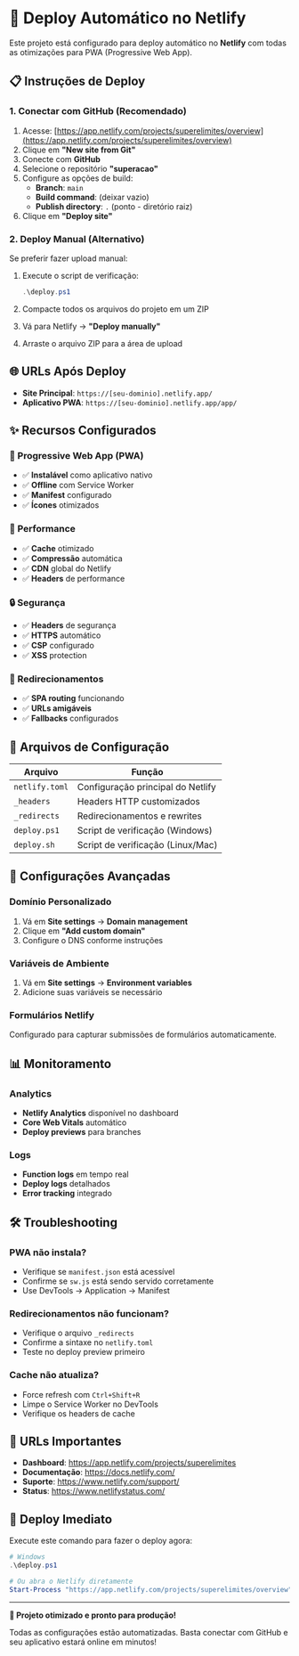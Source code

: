 # 🚀 Deploy Automático no Netlify

Este projeto está configurado para deploy automático no **Netlify** com todas as otimizações para PWA (Progressive Web App).

## 📋 Instruções de Deploy

### 1. Conectar com GitHub (Recomendado) 

1. Acesse: [https://app.netlify.com/projects/superelimites/overview](https://app.netlify.com/projects/superelimites/overview)
2. Clique em **"New site from Git"**
3. Conecte com **GitHub**
4. Selecione o repositório **"superacao"**
5. Configure as opções de build:
   - **Branch**: `main`
   - **Build command**: (deixar vazio)
   - **Publish directory**: `.` (ponto - diretório raiz)
6. Clique em **"Deploy site"**

### 2. Deploy Manual (Alternativo)

Se preferir fazer upload manual:

1. Execute o script de verificação:
   ```powershell
   .\deploy.ps1
   ```

2. Compacte todos os arquivos do projeto em um ZIP

3. Vá para Netlify → **"Deploy manually"**

4. Arraste o arquivo ZIP para a área de upload

## 🌐 URLs Após Deploy

- **Site Principal**: `https://[seu-dominio].netlify.app/`
- **Aplicativo PWA**: `https://[seu-dominio].netlify.app/app/`

## ✨ Recursos Configurados

### 📱 Progressive Web App (PWA)
- ✅ **Instalável** como aplicativo nativo
- ✅ **Offline** com Service Worker
- ✅ **Manifest** configurado
- ✅ **Ícones** otimizados

### 🚀 Performance
- ✅ **Cache** otimizado
- ✅ **Compressão** automática
- ✅ **CDN** global do Netlify
- ✅ **Headers** de performance

### 🔒 Segurança
- ✅ **Headers** de segurança
- ✅ **HTTPS** automático
- ✅ **CSP** configurado
- ✅ **XSS** protection

### 🔀 Redirecionamentos
- ✅ **SPA routing** funcionando
- ✅ **URLs amigáveis**
- ✅ **Fallbacks** configurados

## 📁 Arquivos de Configuração

| Arquivo | Função |
|---------|--------|
| `netlify.toml` | Configuração principal do Netlify |
| `_headers` | Headers HTTP customizados |
| `_redirects` | Redirecionamentos e rewrites |
| `deploy.ps1` | Script de verificação (Windows) |
| `deploy.sh` | Script de verificação (Linux/Mac) |

## 🔧 Configurações Avançadas

### Domínio Personalizado
1. Vá em **Site settings** → **Domain management**
2. Clique em **"Add custom domain"**
3. Configure o DNS conforme instruções

### Variáveis de Ambiente
1. Vá em **Site settings** → **Environment variables**
2. Adicione suas variáveis se necessário

### Formulários Netlify
Configurado para capturar submissões de formulários automaticamente.

## 📊 Monitoramento

### Analytics
- **Netlify Analytics** disponível no dashboard
- **Core Web Vitals** automático
- **Deploy previews** para branches

### Logs
- **Function logs** em tempo real
- **Deploy logs** detalhados
- **Error tracking** integrado

## 🛠️ Troubleshooting

### PWA não instala?
- Verifique se `manifest.json` está acessível
- Confirme se `sw.js` está sendo servido corretamente
- Use DevTools → Application → Manifest

### Redirecionamentos não funcionam?
- Verifique o arquivo `_redirects`
- Confirme a sintaxe no `netlify.toml`
- Teste no deploy preview primeiro

### Cache não atualiza?
- Force refresh com `Ctrl+Shift+R`
- Limpe o Service Worker no DevTools
- Verifique os headers de cache

## 🎯 URLs Importantes

- **Dashboard**: https://app.netlify.com/projects/superelimites
- **Documentação**: https://docs.netlify.com/
- **Suporte**: https://www.netlify.com/support/
- **Status**: https://www.netlifystatus.com/

## 🚀 Deploy Imediato

Execute este comando para fazer o deploy agora:

```powershell
# Windows
.\deploy.ps1

# Ou abra o Netlify diretamente
Start-Process "https://app.netlify.com/projects/superelimites/overview"
```

---

**🎉 Projeto otimizado e pronto para produção!**

Todas as configurações estão automatizadas. Basta conectar com GitHub e seu aplicativo estará online em minutos!